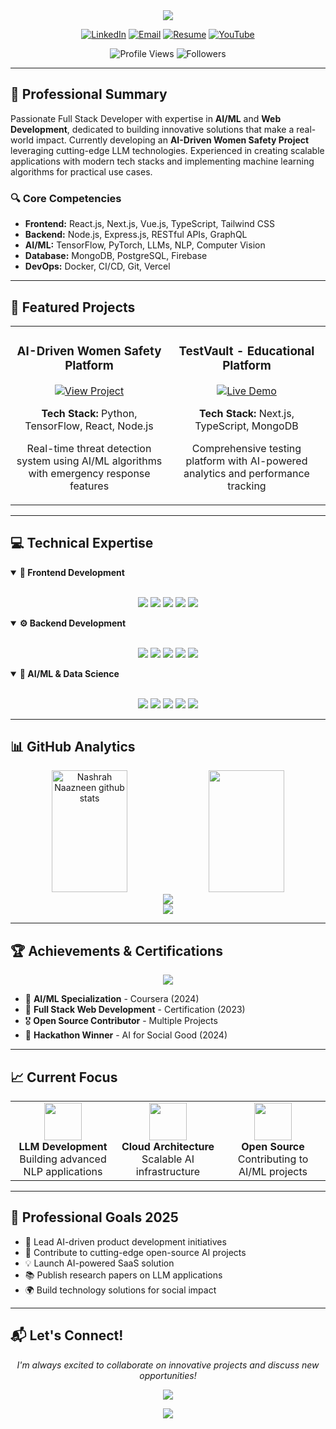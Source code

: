 <div align="center">
  <img src="https://capsule-render.vercel.app/api?type=waving&color=gradient&customColorList=0,2,2,5,30&height=200&section=header&text=Nashrah%20Naazneen&fontSize=80&fontColor=fff&animation=twinkling&fontAlignY=35&desc=Full%20Stack%20Developer%20|%20AI/ML%20Engineer&descAlignY=55&descSize=25" />
</div>

<p align="center">
  <a href="https://linkedin.com/in/nashrah-naazneen-20a904286"><img src="https://img.shields.io/badge/LinkedIn-0077B5?style=for-the-badge&logo=linkedin&logoColor=white" alt="LinkedIn"></a>
  <a href="mailto:nashrahnaazneen@gmail.com"><img src="https://img.shields.io/badge/Email-D14836?style=for-the-badge&logo=gmail&logoColor=white" alt="Email"></a>
  <a href="https://drive.google.com/file/d/1MPr5ghGRJL8oZhdv4hiR0nMGhpGBwo5d/view?usp=sharing"><img src="https://img.shields.io/badge/Resume-4285F4?style=for-the-badge&logo=google-drive&logoColor=white" alt="Resume"></a>
  <a href="https://www.youtube.com/c/@nashrahnaazneen9787"><img src="https://img.shields.io/badge/YouTube-FF0000?style=for-the-badge&logo=youtube&logoColor=white" alt="YouTube"></a>
</p>

<p align="center">
  <img src="https://komarev.com/ghpvc/?username=23nash-naaz&label=Profile%20Views&color=0e75b6&style=for-the-badge" alt="Profile Views" />
  <img src="https://img.shields.io/github/followers/23nash-naaz?label=Followers&style=for-the-badge&color=0e75b6" alt="Followers">
</p>

---

## 🎯 Professional Summary

Passionate Full Stack Developer with expertise in **AI/ML** and **Web Development**, dedicated to building innovative solutions that make a real-world impact. Currently developing an **AI-Driven Women Safety Project** leveraging cutting-edge LLM technologies. Experienced in creating scalable applications with modern tech stacks and implementing machine learning algorithms for practical use cases.

### 🔍 Core Competencies
- **Frontend:** React.js, Next.js, Vue.js, TypeScript, Tailwind CSS
- **Backend:** Node.js, Express.js, RESTful APIs, GraphQL
- **AI/ML:** TensorFlow, PyTorch, LLMs, NLP, Computer Vision
- **Database:** MongoDB, PostgreSQL, Firebase
- **DevOps:** Docker, CI/CD, Git, Vercel

---

## 🚀 Featured Projects

<div align="center">
  <table>
    <tr>
      <td width="50%">
        <h3 align="center">AI-Driven Women Safety Platform</h3>
        <div align="center">
          <a href="https://github.com/23nash-naaz/women-safety-ai">
            <img src="https://img.shields.io/badge/View%20Project-FF6B6B?style=for-the-badge&logo=github" alt="View Project">
          </a>
          <p><strong>Tech Stack:</strong> Python, TensorFlow, React, Node.js</p>
          <p>Real-time threat detection system using AI/ML algorithms with emergency response features</p>
        </div>
      </td>
      <td width="50%">
        <h3 align="center">TestVault - Educational Platform</h3>
        <div align="center">
          <a href="https://testvault.vercel.app/">
            <img src="https://img.shields.io/badge/Live%20Demo-4ECDC4?style=for-the-badge&logo=vercel" alt="Live Demo">
          </a>
          <p><strong>Tech Stack:</strong> Next.js, TypeScript, MongoDB</p>
          <p>Comprehensive testing platform with AI-powered analytics and performance tracking</p>
        </div>
      </td>
    </tr>
  </table>
</div>

---

## 💻 Technical Expertise

<details open>
<summary><b>🎨 Frontend Development</b></summary>
<br>
<p align="center">
  <img src="https://img.shields.io/badge/React-20232A?style=for-the-badge&logo=react&logoColor=61DAFB" />
  <img src="https://img.shields.io/badge/Next.js-000000?style=for-the-badge&logo=nextdotjs&logoColor=white" />
  <img src="https://img.shields.io/badge/Vue.js-35495E?style=for-the-badge&logo=vuedotjs&logoColor=4FC08D" />
  <img src="https://img.shields.io/badge/TypeScript-007ACC?style=for-the-badge&logo=typescript&logoColor=white" />
  <img src="https://img.shields.io/badge/Tailwind_CSS-38B2AC?style=for-the-badge&logo=tailwind-css&logoColor=white" />
</p>
</details>

<details open>
<summary><b>⚙️ Backend Development</b></summary>
<br>
<p align="center">
  <img src="https://img.shields.io/badge/Node.js-339933?style=for-the-badge&logo=nodedotjs&logoColor=white" />
  <img src="https://img.shields.io/badge/Express.js-000000?style=for-the-badge&logo=express&logoColor=white" />
  <img src="https://img.shields.io/badge/Python-3776AB?style=for-the-badge&logo=python&logoColor=white" />
  <img src="https://img.shields.io/badge/MongoDB-4EA94B?style=for-the-badge&logo=mongodb&logoColor=white" />
  <img src="https://img.shields.io/badge/PostgreSQL-316192?style=for-the-badge&logo=postgresql&logoColor=white" />
</p>
</details>

<details open>
<summary><b>🤖 AI/ML & Data Science</b></summary>
<br>
<p align="center">
  <img src="https://img.shields.io/badge/TensorFlow-FF6F00?style=for-the-badge&logo=tensorflow&logoColor=white" />
  <img src="https://img.shields.io/badge/PyTorch-EE4C2C?style=for-the-badge&logo=pytorch&logoColor=white" />
  <img src="https://img.shields.io/badge/scikit--learn-F7931E?style=for-the-badge&logo=scikit-learn&logoColor=white" />
  <img src="https://img.shields.io/badge/Pandas-150458?style=for-the-badge&logo=pandas&logoColor=white" />
  <img src="https://img.shields.io/badge/OpenCV-5C3EE8?style=for-the-badge&logo=opencv&logoColor=white" />
</p>
</details>

---

## 📊 GitHub Analytics

<div align="center">
  <img width="49%" height="195px" src="https://github-readme-stats.vercel.app/api?username=23nash-naaz&show_icons=true&count_private=true&hide_border=true&title_color=00b3ff&icon_color=00b4ff&text_color=c9d1d9&bg_color=0d1117" alt="Nashrah Naazneen github stats" /> 
  <img width="49%" height="195px" src="https://github-readme-stats.vercel.app/api/top-langs/?username=23nash-naaz&layout=compact&hide_border=true&title_color=00b3ff&text_color=00b4ff&bg_color=0d1117" />
</div>

<div align="center">
  <img src="https://github-readme-streak-stats.herokuapp.com/?user=23nash-naaz&theme=black-ice&hide_border=true&stroke=0000&background=0d1117&ring=00b3ff&fire=00b3ff&currStreakLabel=00b3ff" />
</div>

<div align="center">
  <img src="https://github-readme-activity-graph.vercel.app/graph?username=23nash-naaz&bg_color=0d1117&color=00b3ff&line=00b3ff&point=ffffff&area=true&hide_border=true" />
</div>

---

## 🏆 Achievements & Certifications

<p align="center">
  <img src="https://github-profile-trophy.vercel.app/?username=23nash-naaz&theme=algolia&no-frame=true&no-bg=true&row=1&column=7" />
</p>

- 🥇 **AI/ML Specialization** - Coursera (2024)
- 🏅 **Full Stack Web Development** - Certification (2023)
- 🎖️ **Open Source Contributor** - Multiple Projects
- 🌟 **Hackathon Winner** - AI for Social Good (2024)

---

## 📈 Current Focus

<table>
  <tr>
    <td align="center" width="33%">
      <img src="https://img.icons8.com/fluency/96/000000/artificial-intelligence.png" width="60px">
      <br><strong>LLM Development</strong>
      <br>Building advanced NLP applications
    </td>
    <td align="center" width="33%">
      <img src="https://img.icons8.com/fluency/96/000000/cloud-development.png" width="60px">
      <br><strong>Cloud Architecture</strong>
      <br>Scalable AI infrastructure
    </td>
    <td align="center" width="33%">
      <img src="https://img.icons8.com/fluency/96/000000/open-source.png" width="60px">
      <br><strong>Open Source</strong>
      <br>Contributing to AI/ML projects
    </td>
  </tr>
</table>

---

## 💼 Professional Goals 2025

- 🎯 Lead AI-driven product development initiatives
- 🚀 Contribute to cutting-edge open-source AI projects
- 💡 Launch AI-powered SaaS solution
- 📚 Publish research papers on LLM applications
- 🌍 Build technology solutions for social impact

---

## 📬 Let's Connect!

<p align="center">
  <i>I'm always excited to collaborate on innovative projects and discuss new opportunities!</i>
</p>

<p align="center">
  <a href="mailto:nashrahnaazneen@gmail.com">
    <img src="https://img.shields.io/badge/Let's%20Talk-EA4335?style=for-the-badge&logo=gmail&logoColor=white" />
  </a>
</p>

<div align="center">
  <img src="https://capsule-render.vercel.app/api?type=waving&color=gradient&customColorList=0,2,2,5,30&height=100&section=footer" />
</div>

